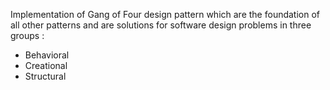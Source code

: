 Implementation of Gang of Four design pattern which are the foundation of all other patterns and are solutions for software design problems in three groups :
<ul>
<li>Behavioral</li>
<li>Creational</li>
<li>Structural</li>
</ul
